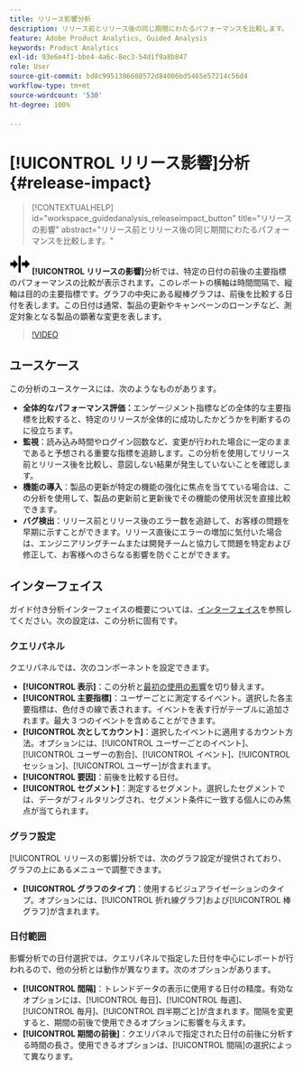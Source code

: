 ```yaml
---
title: リリース影響分析
description: リリース前とリリース後の同じ期間にわたるパフォーマンスを比較します。
feature: Adobe Product Analytics, Guided Analysis
keywords: Product Analytics
exl-id: 93e6e4f1-bbe4-4a6c-8ec3-54d1f9a8b847
role: User
source-git-commit: bd8c9951386608572d84006bd5465e57214c56d4
workflow-type: tm+mt
source-wordcount: '530'
ht-degree: 100%

---
```


# [!UICONTROL リリース影響]分析 {#release-impact}

<!-- markdownlint-disable MD034 -->

>[!CONTEXTUALHELP]
>id="workspace_guidedanalysis_releaseimpact_button"
>title="リリースの影響"
>abstract="リリース前とリリース後の同じ期間にわたるパフォーマンスを比較します。"

<!-- markdownlint-enable MD034 -->

![リリース](/help/assets/icons/Release.svg) **[!UICONTROL リリースの影響]**&#x200B;分析では、特定の日付の前後の主要指標のパフォーマンスの比較が表示されます。このレポートの横軸は時間間隔で、縦軸は目的の主要指標です。グラフの中央にある縦棒グラフは、前後を比較する日付を表します。この日付は通常、製品の更新やキャンペーンのローンチなど、測定対象となる製品の顕著な変更を表します。

>[!VIDEO](https://video.tv.adobe.com/v/3421665/?quality=12&learn=on)

## ユースケース

この分析のユースケースには、次のようなものがあります。

* **全体的なパフォーマンス評価：**&#x200B;エンゲージメント指標などの全体的な主要指標を比較すると、特定のリリースが全体的に成功したかどうかを判断するのに役立ちます。
* **監視**：読み込み時間やログイン回数など、変更が行われた場合に一定のままであると予想される重要な指標を追跡します。この分析を使用してリリース前とリリース後を比較し、意図しない結果が発生していないことを確認します。
* **機能の導入**：製品の更新が特定の機能の強化に焦点を当てている場合は、この分析を使用して、製品の更新前と更新後でその機能の使用状況を直接比較できます。
* **バグ検出**：リリース前とリリース後のエラー数を追跡して、お客様の問題を早期に示すことができます。リリース直後にエラーの増加に気付いた場合は、エンジニアリングチームまたは開発チームと協力して問題を特定および修正して、お客様へのさらなる影響を防ぐことができます。

## インターフェイス

ガイド付き分析インターフェイスの概要については、[インターフェイス](../overview.md#interface)を参照してください。次の設定は、この分析に固有です。

### クエリパネル

クエリパネルでは、次のコンポーネントを設定できます。

* **[!UICONTROL 表示]**：この分析と[最初の使用の影響](first-use-impact.md)を切り替えます。
* **[!UICONTROL 主要指標]**：ユーザーごとに測定するイベント。選択した各主要指標は、色付きの線で表されます。イベントを表す行がテーブルに追加されます。最大 3 つのイベントを含めることができます。
* **[!UICONTROL 次としてカウント]**：選択したイベントに適用するカウント方法。オプションには、[!UICONTROL ユーザーごとのイベント]、[!UICONTROL ユーザーの割合]、[!UICONTROL イベント]、[!UICONTROL セッション]、[!UICONTROL ユーザー]が含まれます。
* **[!UICONTROL 要因]**：前後を比較する日付。
* **[!UICONTROL セグメント]**：測定するセグメント。選択したセグメントでは、データがフィルタリングされ、セグメント条件に一致する個人にのみ焦点が当てられます。

### グラフ設定

[!UICONTROL リリースの影響]分析では、次のグラフ設定が提供されており、グラフの上にあるメニューで調整できます。

* **[!UICONTROL グラフのタイプ]**：使用するビジュアライゼーションのタイプ。オプションには、[!UICONTROL 折れ線グラフ]および[!UICONTROL 棒グラフ]が含まれます。

### 日付範囲

影響分析での日付選択では、クエリパネルで指定した日付を中心にレポートが行われるので、他の分析とは動作が異なります。次のオプションがあります。

* **[!UICONTROL 間隔]**：トレンドデータの表示に使用する日付の精度。有効なオプションには、[!UICONTROL 毎日]、[!UICONTROL 毎週]、[!UICONTROL 毎月]、[!UICONTROL 四半期ごと]が含まれます。間隔を変更すると、期間の前後で使用できるオプションに影響を与えます。
* **[!UICONTROL 期間の前後]**：クエリパネルで指定された日付の前後に分析する時間の長さ。使用できるオプションは、[!UICONTROL 間隔]の選択によって異なります。


<!--
## Example

See below for an example of the analysis.

![Release impact](../assets/release-impact.png)

-->
